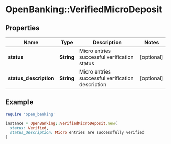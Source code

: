 # OpenBanking::VerifiedMicroDeposit

## Properties

| Name | Type | Description | Notes |
| ---- | ---- | ----------- | ----- |
| **status** | **String** | Micro entries successful verification status | [optional] |
| **status_description** | **String** | Micro entries successful verification description | [optional] |

## Example

```ruby
require 'open_banking'

instance = OpenBanking::VerifiedMicroDeposit.new(
  status: Verified,
  status_description: Micro entries are successfully verified
)
```

